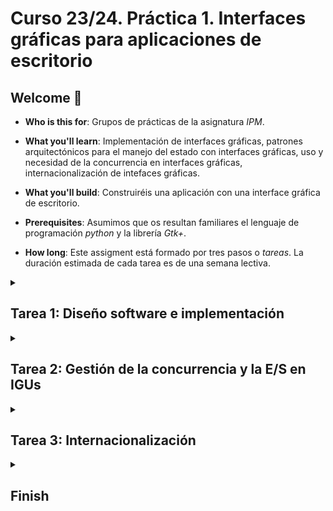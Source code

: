 # Curso 23/24. Práctica 1. Interfaces gráficas para aplicaciones de escritorio

## Welcome :wave:

- **Who is this for**: Grupos de prácticas de la asignatura _IPM_.

- **What you'll learn**: Implementación de interfaces gráficas,
  patrones arquitectónicos para el manejo del estado con interfaces
  gráficas, uso y necesidad de la concurrencia en interfaces
  gráficas, internacionalización de intefaces gráficas.

- **What you'll build**: Construiréis una aplicación con una interface
  gráfica de escritorio.

- **Prerequisites**: Asumimos que os resultan familiares el lenguaje de
  programación _python_ y la librería _Gtk+_.

- **How long**: Este assigment está formado por tres pasos o
  _tareas_. La duración estimada de cada tarea es de una semana
  lectiva.




<details id=1>
<summary><h2>Tarea 1: Diseño software e implementación</h2></summary>

### :wrench: Esta tarea tiene las siguientes partes:

  1. Evaluar los casos de uso y los diseños correspondientes
     realizados por cada uno de los miembros del equipo en la práctica
     individual. A partir de este material, crear un único conjunto de
     casos de uso y el diseño correspondiente de la interface de la
     aplicación que estáis desarrollando. Añadir el diseño a este
     repositorio en un fichero _PDF_ con el nombre `diseño-iu.pdf`

  2. Seleccionar un patrón arquitectónico para gestionar el estado de
     la aplicación de manera que el componente de la _vista_ sea
     independiente del _estado/modelo_.
	 
  3. Realizar un diseño software siguiendo el patrón seleccionado.
  
	  - El diseño tiene que cubir los casos de uso de la aplicación.
	  
	  - El diseño se realiza usando el lenguaje _UML_ y debe incluir
        diagramas tanto para la parte estática como para la dinámica.
		
	  - La documentación del diseño se incorpora al fichero
        `diseño_sw.md` de este repositorio. El formato del fichero es
        la versión de _markdown_ [Github Flavored Markdown](https://docs.github.com/es/get-started/writing-on-github/getting-started-with-writing-and-formatting-on-github/basic-writing-and-formatting-syntax). Los
        diagramas UML se integran directamente en el fichero markdow
        usando [_Mermaid_](https://github.blog/2022-02-14-include-diagrams-markdown-files-mermaid/)
		
  4. Implementar la aplicación siguiendo el diseño de la interface y
     el diseño software creados anteriormente.
	 
	   - El lenguaje de programación es python.
	   
	   - La librería gráfica es GTK, preferiblemente versión 4.
	   
	   - La estructura de módulos debe facilitar en lo posible el
         seguimiento del diseño sw. Se recomienda que, al menos, los
         componentes _vista_ y _estado/modelo_ esten en módulos o
         paquetes separados.
	   

### :books: Objetivos de aprendizaje:

  - Patrones arquitectónicos en IGUs.
  
  - Uso de librerías para construir IGUs.
  
  - Progamación dirigida por eventos


</details>


<details id=2>
<summary><h2>Tarea 2: Gestión de la concurrencia y la E/S en IGUs</h2></summary>

### :wrench: Esta tarea tiene las siguientes partes:

  1. Identificar las operaciones que pueden resultar erroneas y
     modificar la aplicación para gestionar esos errores e informar a
     la usuaria.
	 
	 > **TIP:** Muy probablemente son las peticiones al servidor.
	 
  2. Identificar las operaciones de E/S que pueden bloquear la
     interface e implementar una gestión concurrente de las mismas.
	 
	 > **TIP:** Siguen siendo las peticiones al servidor.
	 
> :warning: Estos cambios en la implementación deben ir acompañados
> del cambio correspondiente en el diseño sw y también podría ser
> necesario un cambio en el diseño de la interface gráfica de usuaria
> (_IGU_).


### :books: Objetivos de aprendizaje:

  - Naturaleza concurrente de las interfaces.
  
  - Uso de la concurrencia.
  
  - Gestión de errores en la E/S.
  
</details>



<details id=3>
<summary><h2>Tarea 3: Internacionalización</h2></summary>

### :wrench: Esta tarea tiene las siguientes partes:

  1. Internacionalizar la interface de usuaria para que se adapte a la
     configuración del _locale_ de la usuaria.
	 
  2. Para demostrar la validez de la implementación, localizar la
     interface a un idioma distinto del original.
	 
  3. [Opcional] Iternacionalizar la aplicación para mostrar las
     cantidades de los ingredientes en las unidades correspondientes a
     la configuración de la usuaria.
  
### :books: Objetivos de aprendizaje:

  - Internacionalización de IGUs.

</details>


<details id=X>
<summary><h2>Finish</h2></summary>

_Congratulations friend, you've completed this assignment!_

Una vez terminada la práctica no olvidéis revisar el contenido del
repositorio en Github y comprobar su correcto funcionamiento antes de
realizar la defensa.

</details>

